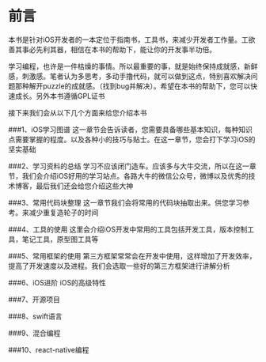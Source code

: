 # 前言
本书是针对iOS开发者的一本定位于指南书，工具书，来减少开发者工作量。工欲善其事必先利其器，相信在本书的帮助下，能让你的开发事半功倍。

学习编程，也许是一件枯燥的事情。所以最重要的事，就是始终保持成就感，新鲜感，刺激感。笔者认为多思考，多动手撸代码，就可以做到这点，特别喜欢解决问题那种解开puzzle的成就感。（找到bug并解决）。希望在本书的帮助下，您可以快速成长。另外本书遵循GPL证书

接下来我们会从以下几个方面来给您介绍本书

###1、iOS学习图谱
这一章节会告诉读者，您需要具备哪些基本知识，每种知识点需要掌握的程度。以及各种小的技巧与贴士。在这一章节，您会打下学习iOS的坚实基础

###2、学习资料的总结
学习不应该闭门造车。应该多与大牛交流，所以在这一章节，我们会介绍iOS好用的学习站点。各路大牛的微信公众号，微博以及优秀的技术博客，最后我们还会给您介绍这些大神

###3、常用代码块整理
这一章节我们会将常用的代码块抽取出来。供您学习参考。来减少重复造轮子的时间

###4、工具的使用
这里会介绍iOS开发中常用的工具包括开发工具，版本控制工具，笔记工具，原型图工具等

###5、常用框架的使用
第三方框架常常会在开发中使用，这样增加了开发效率，提高了开发速度以及进程。我们会选取一些好的第三方框架进行讲解分析

###6、iOS进阶
iOS的高级特性

###7、开源项目


###8、swift语言


###9、混合编程


###10、react-native编程